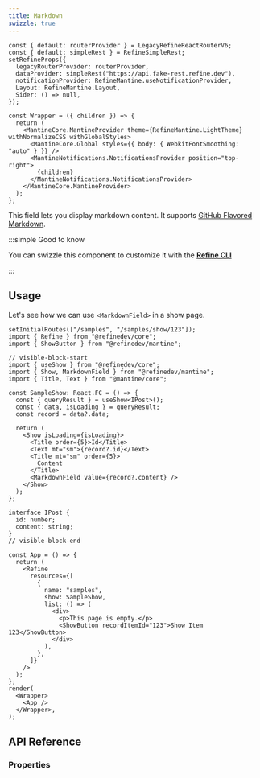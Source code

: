 ```yaml
---
title: Markdown
swizzle: true
---
```


```tsx live shared
const { default: routerProvider } = LegacyRefineReactRouterV6;
const { default: simpleRest } = RefineSimpleRest;
setRefineProps({
  legacyRouterProvider: routerProvider,
  dataProvider: simpleRest("https://api.fake-rest.refine.dev"),
  notificationProvider: RefineMantine.useNotificationProvider,
  Layout: RefineMantine.Layout,
  Sider: () => null,
});

const Wrapper = ({ children }) => {
  return (
    <MantineCore.MantineProvider theme={RefineMantine.LightTheme} withNormalizeCSS withGlobalStyles>
      <MantineCore.Global styles={{ body: { WebkitFontSmoothing: "auto" } }} />
      <MantineNotifications.NotificationsProvider position="top-right">
        {children}
      </MantineNotifications.NotificationsProvider>
    </MantineCore.MantineProvider>
  );
};
```

This field lets you display markdown content. It supports [GitHub Flavored Markdown](https://github.github.com/gfm/).

:::simple Good to know

You can swizzle this component to customize it with the [**Refine CLI**](/docs/packages/list-of-packages)

:::

## Usage

Let's see how we can use `<MarkdownField>` in a show page.

```tsx live url=http://localhost:3000/posts/show/123 previewHeight=420px hideCode
setInitialRoutes(["/samples", "/samples/show/123"]);
import { Refine } from "@refinedev/core";
import { ShowButton } from "@refinedev/mantine";

// visible-block-start
import { useShow } from "@refinedev/core";
import { Show, MarkdownField } from "@refinedev/mantine";
import { Title, Text } from "@mantine/core";

const SampleShow: React.FC = () => {
  const { queryResult } = useShow<IPost>();
  const { data, isLoading } = queryResult;
  const record = data?.data;

  return (
    <Show isLoading={isLoading}>
      <Title order={5}>Id</Title>
      <Text mt="sm">{record?.id}</Text>
      <Title mt="sm" order={5}>
        Content
      </Title>
      <MarkdownField value={record?.content} />
    </Show>
  );
};

interface IPost {
  id: number;
  content: string;
}
// visible-block-end

const App = () => {
  return (
    <Refine
      resources={[
        {
          name: "samples",
          show: SampleShow,
          list: () => (
            <div>
              <p>This page is empty.</p>
              <ShowButton recordItemId="123">Show Item 123</ShowButton>
            </div>
          ),
        },
      ]}
    />
  );
};
render(
  <Wrapper>
    <App />
  </Wrapper>,
);
```

## API Reference

### Properties

<PropsTable module="@refinedev/mantine/MarkdownField" value-description="Markdown data to render"/>
